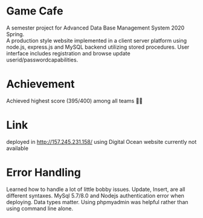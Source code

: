 # Game Cafe
A semester project for Advanced Data Base Management System 2020 Spring.  
A production style website implemented in a client server platform using node.js, express.js and MySQL backend utilizing stored procedures. 
User interface includes registration and browse update userid/passwordcapabilities. 

# Achievement 
Achieved highest score (395/400) among all teams 👍🏼

# Link 
deployed in http://157.245.231.158/ using Digital Ocean 
website currently not available 

# Error Handling 
Learned how to handle a lot of little bobby issues. Update, Insert, are all different syntaxes. MySql 5.7/8.0 and Nodejs authentication error when deploying. Data types matter. Using phpmyadmin was helpful rather than using command line alone. 


